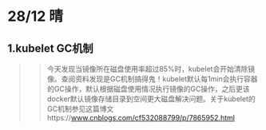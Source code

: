 
# 28/12 晴
## 1.kubelet GC机制
>>今天发现当镜像所在磁盘使用率超过85%时，kubelet会开始清除镜像。查阅资料发现是GC机制搞得鬼！kubelet默认每1min会执行容器的GC操作，默认根据磁盘使用情况执行镜像的GC操作，之后更该docker默认镜像存储目录到空间更大磁盘解决问题。关于kubelet的GC机制参见这篇博文https://www.cnblogs.com/cf532088799/p/7865952.html
